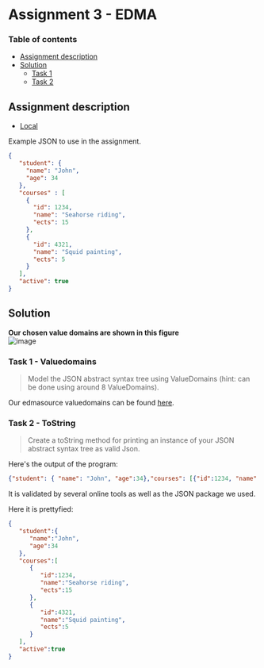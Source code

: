# Assignment 3 - EDMA

### Table of contents

- [Assignment description](#assignment-description)
- [Solution](#solution)
  * [Task 1](#task-1---valuedomains)
  * [Task 2](#task-2---tostring)



## Assignment description
- [Local](https://github.com/Hold-Krykke-BA/DBD/blob/main/Assignment3/Assignment3.pdf)  
  
Example JSON to use in the assignment. 
```JSON
{
   "student": {
     "name": "John",
     "age": 34
   },
   "courses" : [
     {
       "id": 1234,
       "name": "Seahorse riding",
       "ects": 15
     },
     {
       "id": 4321,
       "name": "Squid painting",
       "ects": 5
     }
   ],
   "active": true
}

```

## Solution
**Our chosen value domains are shown in this figure**  
![image](https://user-images.githubusercontent.com/35559774/113520834-1bdc7d80-9596-11eb-98ee-1cc3a4912ad2.png)



### Task 1 - Valuedomains
> Model the JSON abstract syntax tree using ValueDomains (hint: can be done using around 8 ValueDomains).

Our edmasource valuedomains can be found [here](https://github.com/Hold-Krykke-BA/DBD/blob/main/Assignment3/edmasrc/assignment.edma).  
  
### Task 2 - ToString
> Create a toString method for printing an instance of your JSON abstract syntax tree as valid Json.

Here's the output of the program:

```json
{"student": { "name": "John", "age":34},"courses": [{"id":1234, "name":"Seahorse riding", "ects":15},{"id":4321, "name":"Squid painting", "ects":5}],"active":true}
```
It is validated by several online tools as well as the JSON package we used.

Here it is prettyfied:
```json
{
   "student":{
      "name":"John",
      "age":34
   },
   "courses":[
      {
         "id":1234,
         "name":"Seahorse riding",
         "ects":15
      },
      {
         "id":4321,
         "name":"Squid painting",
         "ects":5
      }
   ],
   "active":true
}
```

